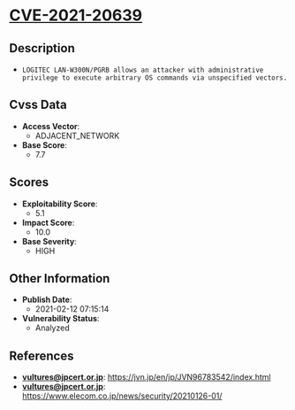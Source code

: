 
# [CVE-2021-20639](https://jvn.jp/en/jp/JVN96783542/index.html)

## Description

- `LOGITEC LAN-W300N/PGRB allows an attacker with administrative privilege to execute arbitrary OS commands via unspecified vectors.`

## Cvss Data

- **Access Vector**:
  - ADJACENT_NETWORK
- **Base Score**:
  - 7.7

## Scores

- **Exploitability Score**:
  - 5.1
- **Impact Score**:
  - 10.0
- **Base Severity**:
  - HIGH

## Other Information

- **Publish Date**:
  - 2021-02-12 07:15:14
- **Vulnerability Status**:
  - Analyzed

## References

- **vultures@jpcert.or.jp**: https://jvn.jp/en/jp/JVN96783542/index.html
- **vultures@jpcert.or.jp**: https://www.elecom.co.jp/news/security/20210126-01/
